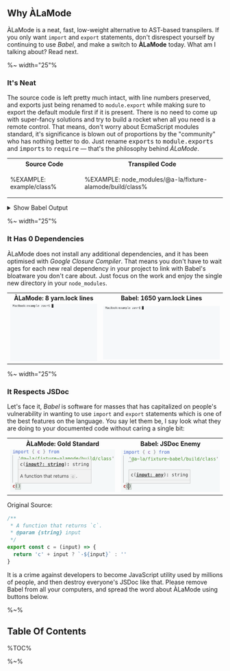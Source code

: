 ## Why ÀLaMode

ÀLaMode is a neat, fast, low-weight alternative to AST-based transpilers. If you only want `import` and `export` statements, don't disrespect yourself by continuing to use _Babel_, and make a switch to **ÀLaMode** today. What am I talking about? Read next.

%~ width="25"%

### It's Neat

The source code is left pretty much intact, with line numbers preserved, and exports just being renamed to `module.export` while making sure to export the default module first if it is present. There is no need to come up with super-fancy solutions and try to build a rocket when all you need is a remote control. That means, don't worry about EcmaScript modules standard, it's significance is blown out of proportions by the "community" who has nothing better to do. Just rename <kbd>exports</kbd> to <kbd>module.exports</kbd> and <kbd>imports</kbd> to <kbd>require</kbd> &mdash; that's the philosophy behind _ÀLaMode_.

<table>
<tr><th>Source Code</th><th>Transpiled Code</th></tr>
<!-- block-start -->
<tr><td>

%EXAMPLE: example/class%
</td>
<td>

%EXAMPLE: node_modules/@a-la/fixture-alamode/build/class%
</td></tr>
</table>

<details>
<summary>Show Babel Output</summary>

%EXAMPLE: node_modules/@a-la/fixture-babel/build/class%
</details>

%~ width="25"%

### It Has 0 Dependencies

ÀLaMode does not install any additional dependencies, and it has been optimised with _Google Closure Compiler_. That means you don't have to wait ages for each new real dependency in your project to link with Babel's bloatware you don't care about. Just focus on the work and enjoy the single new directory in your `node_modules`.

<table>
<tr><th>ÀLaMode: 8 yarn.lock lines</th><th>Babel: 1650 yarn.lock Lines</th></tr>
<!-- block-start -->
<tr><td>
<img src="doc/yarn-add-alamode.gif" alt="Installing ÀLaMode in 1 sec">
</td>
<td>
<img src="doc/yarn-add-babel2.gif" alt="Linking Babel's Dependencies in 20 sec">
</td></tr>
</table>

%~ width="25"%

### It Respects JSDoc

Let's face it, _Babel_ is software for masses that has capitalized on people's vulnerability in wanting to use `import` and `export` statements which is one of the best features on the language. You say let them be, I say look what they are doing to your documented code without caring a single bit:

<table>
<tr><th>ÀLaMode: Gold Standard</th><th>Babel: JSDoc Enemy</th></tr>
<!-- block-start -->
<tr><td>
<img src="doc/alamode.gif" alt="JSDoc with ÀLaMode">
</td>
<td>
<img src="doc/babel.gif" alt="JSDoc with Babel">
</td></tr>
</table>

Original Source:

```js
/**
 * A function that returns `c`.
 * @param {string} input
 */
export const c = (input) => {
  return 'c' + input ? `-${input}` : ''
}
```

It is a crime against developers to become JavaScript utility used by millions of people, and then destroy everyone's JSDoc like that. Please remove Babel from all your computers, and spread the word about ÀLaMode using buttons below.

%~%

## Table Of Contents

%TOC%

%~%
